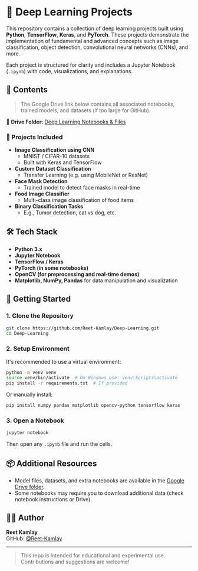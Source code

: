 # 🧠 Deep Learning Projects

This repository contains a collection of deep learning projects built using **Python**, **TensorFlow**, **Keras**, and **PyTorch**. These projects demonstrate the implementation of fundamental and advanced concepts such as image classification, object detection, convolutional neural networks (CNNs), and more.

Each project is structured for clarity and includes a Jupyter Notebook (`.ipynb`) with code, visualizations, and explanations.

## 📁 Contents

> The Google Drive link below contains all associated notebooks, trained models, and datasets (if too large for GitHub).

🔗 **Drive Folder:** [Deep Learning Notebooks & Files](https://drive.google.com/drive/folders/1fXGTTgo11p1Mo_7AImC8bfemrZU-BcOh)

### 📌 Projects Included

- **Image Classification using CNN**
  - MNIST / CIFAR-10 datasets
  - Built with Keras and TensorFlow
- **Custom Dataset Classification**
  - Transfer Learning (e.g. using MobileNet or ResNet)
- **Face Mask Detection**
  - Trained model to detect face masks in real-time
- **Food Image Classifier**
  - Multi-class image classification of food items
- **Binary Classification Tasks**
  - E.g., Tumor detection, cat vs dog, etc.

## 🛠️ Tech Stack

- **Python 3.x**
- **Jupyter Notebook**
- **TensorFlow / Keras**
- **PyTorch (in some notebooks)**
- **OpenCV (for preprocessing and real-time demos)**
- **Matplotlib, NumPy, Pandas** for data manipulation and visualization

## 🚀 Getting Started

### 1. Clone the Repository

```bash
git clone https://github.com/Reet-Kamlay/Deep-Learning.git
cd Deep-Learning
```

### 2. Setup Environment

It's recommended to use a virtual environment:

```bash
python -m venv venv
source venv/bin/activate  # On Windows use: venv\Scripts\activate
pip install -r requirements.txt  # If provided
```

Or manually install:

```bash
pip install numpy pandas matplotlib opencv-python tensorflow keras
```

### 3. Open a Notebook

```bash
jupyter notebook
```

Then open any `.ipynb` file and run the cells.

## 📦 Additional Resources

- Model files, datasets, and extra notebooks are available in the [Google Drive folder](https://drive.google.com/drive/folders/1fXGTTgo11p1Mo_7AImC8bfemrZU-BcOh).
- Some notebooks may require you to download additional data (check notebook instructions or Drive).

## 👨‍💻 Author

**Reet Kamlay**  
GitHub: [@Reet-Kamlay](https://github.com/Reet-Kamlay)

---

> This repo is intended for educational and experimental use. Contributions and suggestions are welcome!
